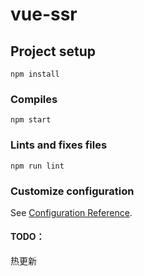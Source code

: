 # vue-ssr

## Project setup
```
npm install
```

### Compiles
```
npm start
```

### Lints and fixes files
```
npm run lint
```

### Customize configuration
See [Configuration Reference](https://cli.vuejs.org/config/).

#### TODO：
热更新
